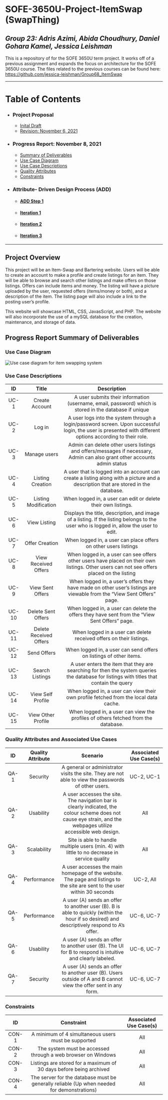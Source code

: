 # SOFE-3650U-Project-ItemSwap (SwapThing)
_Group 23: Adris Azimi, Abida Choudhury, Daniel Gohara Kamel, Jessica Leishman_
----
This is a repository of for the SOFE 3650U term project. It works off of a previous assignment and expands the focus on architecture for the SOFE 3650U course. The files related to the previous courses can be found here:  https://github.com/jessica-leishman/Group68_ItemSwap 

----
# Table of Contents
- ### Project Proposal
  - [Inital Draft](https://github.com/DanielKamel2001/SOFE-3650U-Project-ItemSwap/blob/main/Proposal/SOFE%203650U%20Proposal%20(ItemSwap).pdf)
  - [Revision: November 6, 2021](https://github.com/DanielKamel2001/SOFE-3650U-Project-ItemSwap/blob/main/Proposal/SOFE%203650U%20Proposal%20Nov82021.pdf)
- ### Progress Report: November 8, 2021
  - [Summary of Deliverables](https://github.com/DanielKamel2001/SOFE-3650U-Project-ItemSwap#progress-report-summary-of-deliverables)
  - [Use Case Diagram]()
  - [Use Case Descriptions](https://github.com/DanielKamel2001/SOFE-3650U-Project-ItemSwap/blob/main/Use%20Cases/Use%20Case%20Descriptions.pdf)
  - [Quality Attributes](https://github.com/DanielKamel2001/SOFE-3650U-Project-ItemSwap/blob/main/Quality%20Attributes%20and%20Constraints/QA%20and%20Associated%20Use%20Cases.pdf)
  - [Constraints](https://github.com/DanielKamel2001/SOFE-3650U-Project-ItemSwap/blob/main/Quality%20Attributes%20and%20Constraints/Constraints.pdf)

- ### Attribute- Driven Design Process (ADD) 
  - #### [ADD Step 1]()
  - #### [Iteration 1](https://github.com/DanielKamel2001/SOFE-3650U-Project-ItemSwap/tree/main/ADD%20Iteration%201)
  - #### [Iteration 2](https://github.com/DanielKamel2001/SOFE-3650U-Project-ItemSwap/tree/main/ADD%20Iteration%202)
  - #### [Iteration 3](https://github.com/DanielKamel2001/SOFE-3650U-Project-ItemSwap/tree/main/ADD%20Iteration%203)
 
 ----

## Project Overview
 This project will be an Item-Swap and Bartering website.  Users will be able to create an account to make a profile and create listings for an item.  They will be able to browse and search other listings and make offers on those listings. Offers can include items and money.  The listing will have a picture uploaded by the user, requested offers (items/money or both), and a description of the item.  The listing page will also include a link to the posting user’s profile.

This website will showcase HTML, CSS, JavasScript, and PHP. The website will also incorporate the use of a mySQL database for the creation, maintenance, and storage of data.


## Progress Report Summary of Deliverables
### Use Case Diagram
![Use case diagram for item swapping system]()

### Use Case Descriptions
 ID | Title | Description 
:-----:|:----:|:----:
UC-1 | Create Account | A user submits their information (username, email, password) which is stored in the database if unique
UC-2 | Log in | A user logs into the system through a login/password screen. Upon successful login, the user is presented with different options according to their role. 
UC-3 | Manage users |Admin can delete other users listings and offers/messages if necessary, Admin can also grant other accounts admin status
UC-4 | Listing Creation | A user that is logged into an account can create a listing along with a picture and a description that are stored in the database.
UC-5 | Listing Modification | When logged in, a user can edit or delete their own listings.
UC-6 | View Listing | Displays the title, description, and image of a listing. If the listing belongs to the user who is logged in, allow the user to edit.
UC-7 | Offer Creation |When logged in, a user can place offers on other users listings
UC-8 | View Received Offers | When logged in, a user can see offers other users have placed on their own listings. Other users can not see offers placed on the listing
UC-9 | View Sent Offers | When logged in, a user’s offers they have made on other user’s listings are viewable from the “View Sent Offers” page.
UC-10 | Delete Sent Offers  | When logged in, a user can delete the offers they have sent from the “View Sent Offers” page.
UC-11 | Delete Received Offers  | When logged in a user can delete received offers on their listings.
UC-12 | Send Offers | When logged in, a user can send offers on listings of other items.
UC-13 | Search Listings | A user enters the item that they are searching for then the system queries the database for listings with titles that contain the query 
UC-14 | View Self Profile | When logged in, a user can view their own profile fetched from the local data cache.
UC-15 | View Other Profile | When logged in, a user can view the profiles of others fetched from the database.

### Quality Attributes and Associated Use Cases
ID | Quality Attribute | Scenario | Associated Use Case(s)
:----:|:----:|:----:|:----:
QA-1 | Security | A general or administrator  visits the site. They are not able to view the passwords of other users. | UC-2, UC-1
QA-2 | Usability | A user accesses the site. The navigation bar is clearly indicated, the colour scheme does not cause eye strain, and the webpages utilize accessible web design. | All
QA-3 | Scalability | Site is able to handle multiple users (min. 4) with little to no decrease in service quality | All
QA-4 | Performance | A user accesses the main homepage of the website.  The page and listings to the site are sent to the user within 30 seconds | UC-2, All
QA-5 | Performance | A user (A) sends an offer to another user (B). B is able to quickly (within the hour if so desired) and descriptively respond to A’s offer.  | UC-6, UC-7
QA-6 | Usability | A user (A) sends an offer to another user (B). The UI for B to respond is intuitive and clearly labeled. | UC-6, UC-7
QA-7 | Security | A user (A) sends an offer to another user (B). Users outside of A and B cannot view the offer sent in any form. | UC-6, UC-7

### Constraints
ID | Constraint |Associated Use Case(s)
:----:|:----:|:----:
CON-1 | A minimum of 4 simultaneous users must be supported | All
CON-2 | The system must be accessed through a web browser on Windows | All
CON-3 | Listings are stored for a maximum of 30 days before being archived | All
CON-4 | The server for the database must be generally reliable (Up when needed for demonstrations) | All







